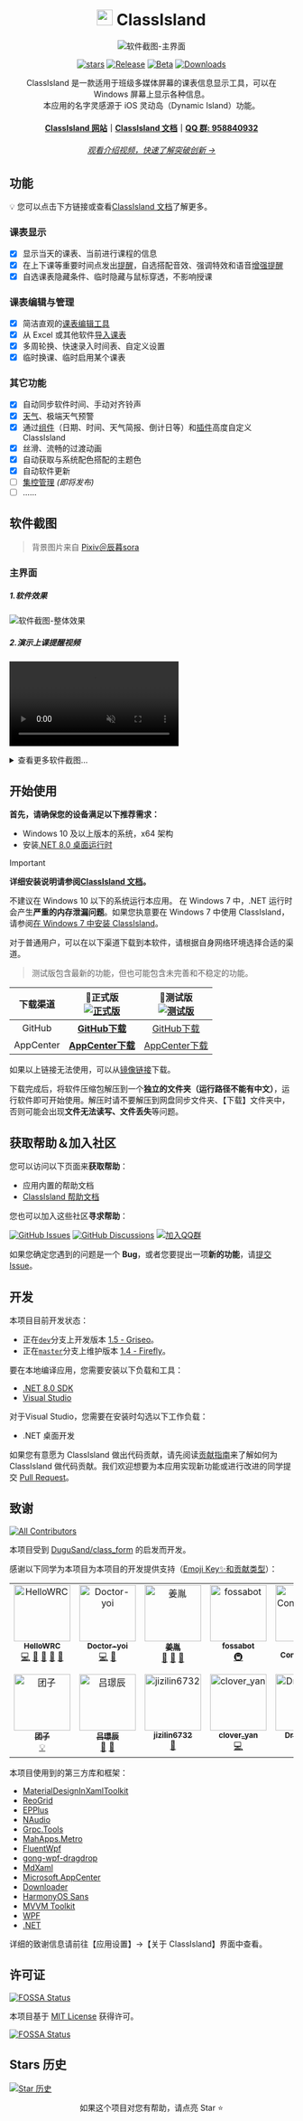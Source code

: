 <div align="center">

# <image src="ClassIsland/Assets/AppLogo_AppLogo.svg" height="28"/> ClassIsland

![软件截图-主界面](https://github.com/ClassIsland/ClassIsland/assets/55006226/65e2bdba-be83-444c-b42f-b893aaace9c3)

[![stars](https://img.shields.io/github/stars/ClassIsland/ClassIsland?label=Stars)](https://github.com/ClassIsland/ClassIsland)
[![Release](https://img.shields.io/github/v/release/ClassIsland/ClassIsland?style=flat-square&color=%233fb950&label=正式版)](https://github.com/ClassIsland/ClassIsland/releases/latest) 
[![Beta](https://img.shields.io/github/v/release/ClassIsland/ClassIsland?include_prereleases&style=flat-square&label=测试版)](https://github.com/ClassIsland/ClassIsland/releases/)
[![Downloads](https://img.shields.io/github/downloads/ClassIsland/ClassIsland/total?style=social&label=下载量&logo=github)](https://github.com/ClassIsland/ClassIsland/releases/latest)

ClassIsland 是一款适用于班级多媒体屏幕的课表信息显示工具，可以在 Windows 屏幕上显示各种信息。<br/>
本应用的名字灵感源于 iOS 灵动岛（Dynamic Island）功能。

#### [ClassIsland 网站](https://classisland.tech/)｜[ClassIsland 文档](https://docs.classisland.tech/zh-cn/latest/)｜[QQ 群: 958840932](https://qm.qq.com/q/4NsDQKiAuQ)

###### [观看介绍视频，快速了解突破创新 →](https://bilibili.com/video/BV1Lt421n7op/)
</div>

## 功能
💡 您可以点击下方链接或查看[ClassIsland 文档](https://docs.classisland.tech/zh-cn/latest/)了解更多。

### 课表显示
- [X] 显示当天的课表、当前进行课程的信息
- [X] 在上下课等重要时间点发出[提醒](https://docs.classisland.tech/zh-cn/latest/app/notifications/)，自选搭配音效、强调特效和语音[增强提醒](https://docs.classisland.tech/zh-cn/latest/app/notifications/#强调提醒)
- [X] 自选课表隐藏条件、临时隐藏与鼠标穿透，不影响授课

### 课表编辑与管理
- [X] 简洁直观的[课表编辑工具](https://docs.classisland.tech/zh-cn/latest/app/classplan/)
- [X] 从 Excel 或其他软件[导入课表](https://docs.classisland.tech/zh-cn/latest/app/profile-settings-page/#从表格导入)
- [X] 多周轮换、快速录入时间表、自定义设置
- [X] 临时换课、临时启用某个课表

### 其它功能
- [X] 自动同步软件时间、手动对齐铃声
- [X] [天气](https://docs.classisland.tech/zh-cn/latest/app/advanced/#天气)、极端天气预警
- [X] 通过[组件](https://docs.classisland.tech/zh-cn/latest/app/basic/#组件)（日期、时间、天气简报、倒计日等）和[插件](https://docs.classisland.tech/zh-cn/latest/app/basic/#组件)高度自定义 ClassIsland
- [X] 丝滑、流畅的过渡动画
- [X] 自动获取与系统配色搭配的主题色
- [X] 自动软件更新
- [ ] [集控管理](https://docs.classisland.tech/zh-cn/latest/management/) _(即将发布)_
- [ ] ……

## 软件截图
> 背景图片来自 [Pixiv＠辰暮sora](https://pixiv.net/artworks/110847880)

### 主界面

##### 1.软件效果
![软件截图-整体效果](https://github.com/ClassIsland/ClassIsland/assets/55006226/784a2f8c-a9e2-4656-b66d-9f8105f0600c)
##### 2.演示上课提醒视频
<video src="https://github.com/ClassIsland/ClassIsland/assets/55006226/b797138a-84ef-4296-b69b-3989f331f289" loop label="软件截图-上课提醒" autoplay muted></video>

<details>
<summary>查看更多软件截图…</summary>

### 提醒

##### 1.上课提醒
![上课](https://github.com/user-attachments/assets/965815a0-9e2a-49bb-85b2-18398e3a16bf)
##### 2.下课提醒
![下课](https://github.com/user-attachments/assets/c6059b99-f06e-442d-b73e-80d63b7e06aa)
##### 3.天气预报
![天气预报](https://github.com/user-attachments/assets/d8b308d3-986f-4768-93ac-f6d634394f98)

### 档案编辑器

##### 1.课表编辑
![软件截图-课表编辑](https://github.com/ClassIsland/ClassIsland/assets/55006226/29d91bf2-4c8a-4cbd-a778-a9034e7d7420)
##### 2.时间表编辑
![软件截图-时间表编辑](https://github.com/ClassIsland/ClassIsland/assets/55006226/2b3b5c87-c8bb-46f0-8470-01edf3ca52a2)
##### 3.科目编辑
![软件截图-科目编辑](https://github.com/ClassIsland/ClassIsland/assets/55006226/a2e64983-dfa0-4565-a45a-31c9f9c298a8)

### 设置界面

##### 1.基本设置
![软件截图-应用设置](https://github.com/ClassIsland/ClassIsland/assets/55006226/063123a1-1bf2-4b41-bef7-1dc731631d08)
##### 2.组件设置
![软件截图-组件设置](https://github.com/user-attachments/assets/e6185858-ae21-4fc4-8e08-2dc253075f66)

</details>

## 开始使用

**首先，请确保您的设备满足以下推荐需求：**
- Windows 10 及以上版本的系统，x64 架构
- 安装[.NET 8.0 桌面运行时](https://dotnet.microsoft.com/zh-cn/download/dotnet/thank-you/runtime-desktop-8.0.7-windows-x64-installer)

> [!important]
> **详细安装说明请参阅[ClassIsland 文档](https://docs.classisland.tech/zh-cn/latest/app/setup/)。**
> 
> 不建议在 Windows 10 以下的系统运行本应用。 在 Windows 7 中，.NET 运行时会产生**严重的内存泄漏问题**。如果您执意要在 Windows 7 中使用 ClassIsland，请参阅[在 Windows 7 中安装 ClassIsland](https://docs.classisland.tech/zh-cn/latest/app/setup/#检查系统需求)。

对于普通用户，可以在以下渠道下载到本软件，请根据自身网络环境选择合适的渠道。

> 测试版包含最新的功能，但也可能包含未完善和不稳定的功能。

| 下载渠道 | **🚀正式版**<br/>[![正式版](https://img.shields.io/github/v/release/ClassIsland/ClassIsland?style=flat-square&color=%233fb950&label=)](https://github.com/ClassIsland/ClassIsland/releases/latest) | 🚧测试版<br/>[![测试版](https://img.shields.io/github/v/release/ClassIsland/ClassIsland?include_prereleases&style=flat-square&label=)](https://github.com/ClassIsland/ClassIsland/releases/) |
| :--: | :--: | :--: |
| GitHub | [**GitHub下载**](https://github.com/ClassIsland/ClassIsland/releases/latest) | [GitHub下载](https://github.com/ClassIsland/ClassIsland/releases) |
| AppCenter | [**AppCenter下载**](https://install.appcenter.ms/users/hellowrc/apps/classisland/distribution_groups/public/releases/latest) | [AppCenter下载](https://install.appcenter.ms/users/hellowrc/apps/classisland/distribution_groups/publicbeta/releases/latest) |

如果以上链接无法使用，可以从[镜像链接](https://docs.classisland.tech/zh-cn/latest/app/setup/#%E4%B8%8B%E8%BD%BD%E5%BA%94%E7%94%A8%E6%9C%AC%E4%BD%93)下载。

下载完成后，将软件压缩包解压到一个**独立的文件夹（运行路径不能有中文）**，运行软件即可开始使用。解压时请不要解压到网盘同步文件夹、【下载】文件夹中，否则可能会出现**文件无法读写、文件丢失**等问题。

## 获取帮助＆加入社区

您可以访问以下页面来**获取帮助**：

- 应用内置的帮助文档
- [ClassIsland 帮助文档](https://docs.classisland.tech/zh-cn/latest/app/)

您也可以加入这些社区**寻求帮助**：

[![GitHub Issues](https://img.shields.io/github/issues-search/ClassIsland/ClassIsland?query=is%3Aopen&style=flat-square&logo=github&label=Issues&color=%233fb950)]() [![GitHub Discussions](https://img.shields.io/github/discussions/ClassIsland/ClassIsland?style=flat-square&logo=Github&label=Discussions)](https://github.com/ClassIsland/ClassIsland/discussions) [![加入QQ群](https://img.shields.io/badge/QQ%E7%BE%A4-958840932-%230066cc?style=flat-square&logo=TencentQQ)](https://qm.qq.com/q/4NsDQKiAuQ)

如果您确定您遇到的问题是一个 **Bug**，或者您要提出一项**新的功能**，请[提交 Issue](https://github.com/ClassIsland/ClassIsland/issues/new/choose)。

## 开发

本项目目前开发状态：

- 正在[`dev`](https://github.com/ClassIsland/ClassIsland/tree/dev)分支上开发版本 [1.5 - Griseo](https://github.com/ClassIsland/ClassIsland/milestone/6)。
- 正在[`master`](https://github.com/ClassIsland/ClassIsland/tree/master)分支上维护版本 [1.4 - Firefly](https://github.com/ClassIsland/ClassIsland/milestone/5)。

要在本地编译应用，您需要安装以下负载和工具：
- [.NET 8.0 SDK](https://dotnet.microsoft.com/zh-cn/download/dotnet/8.0)
- [Visual Studio](https://visualstudio.microsoft.com/)

对于Visual Studio，您需要在安装时勾选以下工作负载：
- .NET 桌面开发

如果您有意愿为 ClassIsland 做出代码贡献，请先阅读[贡献指南](CONTRIBUTING.md)来了解如何为 ClassIsland 做代码贡献。我们欢迎想要为本应用实现新功能或进行改进的同学提交 [Pull Request](https://github.com/ClassIsland/ClassIsland/pulls)。

## 致谢

<!-- ALL-CONTRIBUTORS-BADGE:START - Do not remove or modify this section -->
[![All Contributors](https://img.shields.io/badge/all_contributors-13-orange.svg?style=flat-square)](#contributors-)
<!-- ALL-CONTRIBUTORS-BADGE:END -->

本项目受到 [DuguSand/class_form](https://github.com/DuguSand/class_form) 的启发而开发。

感谢以下同学为本项目为本项目的开发提供支持（[Emoji Key✨和贡献类型](https://allcontributors.org/docs/zh-cn/emoji-key)）：

<!-- ALL-CONTRIBUTORS-LIST:START - Do not remove or modify this section -->
<!-- prettier-ignore-start -->
<!-- markdownlint-disable -->
<table>
  <tbody>
    <tr>
      <td align="center" valign="top" width="14.28%"><a href="https://github.com/HelloWRC"><img src="https://avatars.githubusercontent.com/u/55006226?v=4?s=100" width="100px;" alt="HelloWRC"/><br /><sub><b>HelloWRC</b></sub></a><br /><a href="https://github.com/ClassIsland/ClassIsland/commits?author=HelloWRC" title="Code">💻</a> <a href="#design-HelloWRC" title="Design">🎨</a> <a href="https://github.com/ClassIsland/ClassIsland/commits?author=HelloWRC" title="Documentation">📖</a> <a href="#ideas-HelloWRC" title="Ideas, Planning, & Feedback">🤔</a> <a href="#maintenance-HelloWRC" title="Maintenance">🚧</a></td>
      <td align="center" valign="top" width="14.28%"><a href="https://github.com/Doctor-yoi"><img src="https://avatars.githubusercontent.com/u/106463935?v=4?s=100" width="100px;" alt="Doctor-yoi"/><br /><sub><b>Doctor-yoi</b></sub></a><br /><a href="https://github.com/ClassIsland/ClassIsland/commits?author=Doctor-yoi" title="Code">💻</a> <a href="#question-Doctor-yoi" title="Answering Questions">💬</a></td>
      <td align="center" valign="top" width="14.28%"><a href="https://www.jiangyin14.top/"><img src="https://avatars.githubusercontent.com/u/106649516?v=4?s=100" width="100px;" alt="姜胤"/><br /><sub><b>姜胤</b></sub></a><br /><a href="https://github.com/ClassIsland/ClassIsland/commits?author=jiangyin14" title="Documentation">📖</a> <a href="#ideas-jiangyin14" title="Ideas, Planning, & Feedback">🤔</a> <a href="https://github.com/ClassIsland/ClassIsland/issues?q=author%3Ajiangyin14" title="Bug reports">🐛</a></td>
      <td align="center" valign="top" width="14.28%"><a href="https://fossa.com/"><img src="https://avatars.githubusercontent.com/u/29791463?v=4?s=100" width="100px;" alt="fossabot"/><br /><sub><b>fossabot</b></sub></a><br /><a href="#infra-fossabot" title="Infrastructure (Hosting, Build-Tools, etc)">🚇</a></td>
      <td align="center" valign="top" width="14.28%"><a href="https://allcontributors.org/"><img src="https://avatars.githubusercontent.com/u/46410174?v=4?s=100" width="100px;" alt="All Contributors"/><br /><sub><b>All Contributors</b></sub></a><br /><a href="https://github.com/ClassIsland/ClassIsland/commits?author=all-contributors" title="Documentation">📖</a></td>
      <td align="center" valign="top" width="14.28%"><a href="https://github.com/TV-ZHU"><img src="https://avatars.githubusercontent.com/u/88492699?v=4?s=100" width="100px;" alt="DSZDev"/><br /><sub><b>DSZDev</b></sub></a><br /><a href="https://github.com/ClassIsland/ClassIsland/commits?author=TV-ZHU" title="Documentation">📖</a></td>
      <td align="center" valign="top" width="14.28%"><a href="https://github.com/LiuYan-xwx"><img src="https://avatars.githubusercontent.com/u/66517348?v=4?s=100" width="100px;" alt="流焰xwx"/><br /><sub><b>流焰xwx</b></sub></a><br /><a href="https://github.com/ClassIsland/ClassIsland/commits?author=LiuYan-xwx" title="Documentation">📖</a> <a href="https://github.com/ClassIsland/ClassIsland/commits?author=LiuYan-xwx" title="Code">💻</a></td>
    </tr>
    <tr>
      <td align="center" valign="top" width="14.28%"><a href="https://github.com/TuanZiGit"><img src="https://avatars.githubusercontent.com/u/46892455?v=4?s=100" width="100px;" alt="团子"/><br /><sub><b>团子</b></sub></a><br /><a href="#example-TuanZiGit" title="Examples">💡</a></td>
      <td align="center" valign="top" width="14.28%"><a href="https://www.gusui.site/"><img src="https://avatars.githubusercontent.com/u/170245818?v=4?s=100" width="100px;" alt="吕璟辰"/><br /><sub><b>吕璟辰</b></sub></a><br /><a href="https://github.com/ClassIsland/ClassIsland/commits?author=GusuiCommunity" title="Documentation">📖</a> <a href="#promotion-GusuiCommunity" title="Promotion">📣</a></td>
      <td align="center" valign="top" width="14.28%"><a href="https://github.com/jizilin6732"><img src="https://avatars.githubusercontent.com/u/162853646?v=4?s=100" width="100px;" alt="jizilin6732"/><br /><sub><b>jizilin6732</b></sub></a><br /><a href="https://github.com/ClassIsland/ClassIsland/commits?author=jizilin6732" title="Documentation">📖</a></td>
      <td align="center" valign="top" width="14.28%"><a href="https://www.khyan.top/"><img src="https://avatars.githubusercontent.com/u/56215525?v=4?s=100" width="100px;" alt="clover_yan"/><br /><sub><b>clover_yan</b></sub></a><br /><a href="https://github.com/ClassIsland/ClassIsland/commits?author=clover-yan" title="Code">💻</a></td>
      <td align="center" valign="top" width="14.28%"><a href="https://github.com/DryIce-cc"><img src="https://avatars.githubusercontent.com/u/165131008?v=4?s=100" width="100px;" alt="DryIce-cc"/><br /><sub><b>DryIce-cc</b></sub></a><br /><a href="https://github.com/ClassIsland/ClassIsland/commits?author=DryIce-cc" title="Code">💻</a></td>
      <td align="center" valign="top" width="14.28%"><a href="https://github.com/RoboMico"><img src="https://avatars.githubusercontent.com/u/59791306?v=4?s=100" width="100px;" alt="RoboMico"/><br /><sub><b>RoboMico</b></sub></a><br /><a href="https://github.com/ClassIsland/ClassIsland/commits?author=RoboMico" title="Code">💻</a></td>
    </tr>
  </tbody>
</table>

<!-- markdownlint-restore -->
<!-- prettier-ignore-end -->

<!-- ALL-CONTRIBUTORS-LIST:END -->

本项目使用到的第三方库和框架：
- [MaterialDesignInXamlToolkit](https://github.com/MaterialDesignInXAML/MaterialDesignInXamlToolkit/)
- [ReoGrid](https://github.com/unvell/ReoGrid)
- [EPPlus](https://epplussoftware.com/)
- [NAudio](https://github.com/naudio/NAudio)
- [Grpc.Tools](https://github.com/grpc/grpc)
- [MahApps.Metro](https://github.com/MahApps/MahApps.Metro)
- [FluentWpf](https://github.com/sourcechord/FluentWPF)
- [gong-wpf-dragdrop](https://github.com/punker76/gong-wpf-dragdrop)
- [MdXaml](https://github.com/whistyun/MdXaml)
- [Microsoft.AppCenter](https://aka.ms/telgml)
- [Downloader](https://github.com/bezzad/Downloader)
- [HarmonyOS Sans](https://developer.harmonyos.com/cn/design/resource)
- [MVVM Toolkit](https://github.com/CommunityToolkit/dotnet)
- [WPF](https://github.com/dotnet/Wpf)
- [.NET](https://github.com/microsoft/dotnet)

详细的致谢信息请前往【应用设置】->【关于 ClassIsland】界面中查看。

## 许可证

[![FOSSA Status](https://app.fossa.com/api/projects/git%2Bgithub.com%2FHelloWRC%2FClassIsland.svg?type=shield)](https://app.fossa.com/projects/git%2Bgithub.com%2FHelloWRC%2FClassIsland?ref=badge_shield&style=flat-square) 

本项目基于 [MIT License](LICENSE.txt) 获得许可。

[![FOSSA Status](https://app.fossa.com/api/projects/git%2Bgithub.com%2FHelloWRC%2FClassIsland.svg?type=large)](https://app.fossa.com/projects/git%2Bgithub.com%2FHelloWRC%2FClassIsland?ref=badge_large)

## Stars 历史

[![Star 历史](https://starchart.cc/ClassIsland/ClassIsland.svg?line=%2300bfff)](https://starchart.cc/caarlos0/starcharts)
<div align="center">
如果这个项目对您有帮助，请点亮 Star ⭐

</div>
